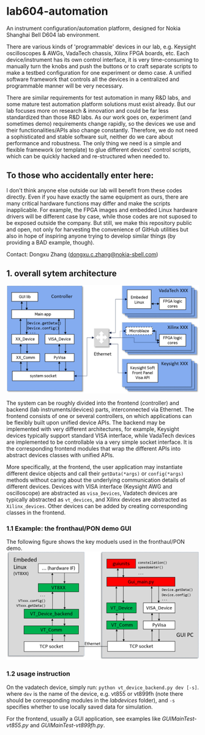 # lab604-automation

An instrument configuration/automation platform, designed for Nokia Shanghai Bell D604 lab environment.

There are various kinds of 'programmable' devices in our lab, e.g. Keysight oscilloscopes & AWGs, VadaTech chassis, Xilinx FPGA boards, etc. Each device/instrument has its own control interface, it is very time-consuming to manually turn the knobs and push the buttons or to craft separate scripts to make a testbed configuration for one experiment or demo case. A unified software framework that controls all the devices in a centralized and programmable manner will be very necessary.

There are similar requirements for test automation in many R&D labs, and some mature test automation platform solutions must exist already. But our lab focuses more on research & innovation and could be far less standardized than those R&D labs. As our work goes on, experiment (and sometimes demo) requirements change rapidly, so the devices we use and their functionalities/APIs also change constantly. Therefore, we do not need a sophisticated and stable software suit, neither do we care about performance and robustness. The only thing we need is a simple and flexible framework (or template) to glue different devices' control scripts, which can be quickly hacked and re-structured when needed to.

## To those who accidentally enter here:
I don't think anyone else outside our lab will benefit from these codes directly. Even if you have exactly the same equipment as ours, there are many critical hardware functions may differ and make the scripts inapplicable. For example, the FPGA images and embedded Linux hardware drivers will be different case by case, while those codes are not suposed to be exposed outside the company. But still, we make this repository public and open, not only for harvesting the convenience of GitHub utilities but also in hope of inspiring anyone trying to develop similar things (by providing a BAD example, though).


Contact: Dongxu Zhang (dongxu.c.zhang@nokia-sbell.com)

## 1. overall sytem architecture

![system architecture](https://github.com/zdx198811/lab604-automation/blob/dev/doc/images/system_architecture2.png "system architecture")

The system can be roughly divided into the frontend (controller) and backend (lab instruments/devices) parts, interconnected via Ethernet. The frontend consists of one or several controllers, on which applications can be flexibly built upon unified device APIs. The backend may be implemented with very different architectures, for example, Keysight devices typically support standard VISA interface, while VadaTech devices are implemented to be controllable via a very simple socket interface. It is the corresponding frontend modules that wrap the different APIs into abstract devices classes with unified APIs.

More specifically, at the frontend, the user application may instantiate different device objects and call their `getData(*args)` or `config(*args)` methods without caring about the underlying communication details of different devices. Devices with VISA interface (Keysight AWG and oscilloscope) are abstracted as `visa_Devices`, Vadatech devices are typically abstracted as `vt_devices`, and Xilinx devices are abstracted as `Xilinx_devices`. Other devices can be added by creating corresponding classes in the frontend.

### 1.1 Example: the fronthaul/PON demo GUI

The following figure shows the key moduels used in the fronthaul/PON demo.
![code modules](https://github.com/zdx198811/lab604-automation/blob/dev/doc/images/code_modules.png "code modules")

### 1.2 usage instruction

On the vadatech device, simply run: `python vt_device_backend.py dev [-s]`.
where `dev` is the name of the device, e.g. vt855 or vt899fh (note there should be corresponding modules in the _labdevices_ folder), and `-s` specifies whether to use locally saved data for simulation.

For the frontend, usually a GUI application, see examples like _GUIMainTest-vt855.py_ and _GUIMainTest-vt899fh.py_.

